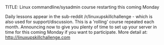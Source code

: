 TITLE: Linux commandline/sysadmin course restarting this coming Monday

Daily lessons appear in  the sub-reddit /r/linuxupskillchallenge  - which is also used for support/discussion. This is a 'rolling' course repeated each month. Announcing now to give you plenty of time to set up your server in time for this coming Monday if you want to participate.  More detail at: http://linuxupskillchallenge.com 
